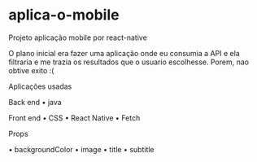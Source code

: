 # aplica-o-mobile
Projeto aplicação mobile por react-native

O plano inicial era fazer uma aplicação onde eu consumia a API e ela filtraria e me trazia os resultados que o usuario escolhesse. Porem, nao obtive exito :(


Aplicações usadas


Back end
• java

Front end
• CSS
• React Native
• Fetch

Props 

• backgroundColor 
• image 
• title 
• subtitle  


